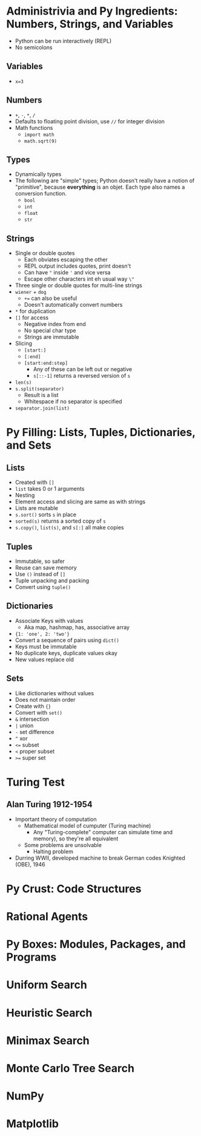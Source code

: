 # Administrivia and Py Ingredients: Numbers, Strings, and Variables #

* Python can be run interactively (REPL)
* No semicolons

## Variables ##

* `x=3`

## Numbers ##

* `+`, `-`, `*`, `/`
* Defaults to floating point division, use `//` for integer division
* Math functions
  *  `import math`
  *  `math.sqrt(9)`

## Types ##

* Dynamically types
* The following are "simple" types; Python doesn't really have a notion of
    "primitive", because **everything** is an objet. Each type also names a
    conversion function.
  * `bool`
  * `int`
  * `float`
  * `str`

## Strings ##

* Single or double quotes
  * Each obviates escaping the other
  * REPL output includes quotes, print doesn't
  * Can have `"` inside `'` and vice versa
  * Escape other characters int eh usual way `\"`
* Three single or double quotes for multi-line strings
* `wiener` + `dog`
  * `+=` can also be useful
  * Doesn't automatically convert numbers
* `*` for duplication
* `[]` for access
  * Negative index from end
  * No special char type
  * Strings are immutable
* Slicing
  * `[start:]`
  * `[:end]`
  * `[start:end:step]`
    * Any of these can be left out or negative
    * `s[::-1]` returns a reversed version of `s`
* `len(s)`
* `s.split(separator)`
  *  Result is a list
  *  Whitespace if no separator is specified
* `separator.join(list)`
    

# Py Filling: Lists, Tuples, Dictionaries, and Sets #

## Lists ##

* Created with `[]`
* `list` takes 0 or 1 arguments
* Nesting
* Element access and slicing are same as with strings
* Lists are mutable
* `s.sort()` sorts `s` in place
* `sorted(s)` returns a sorted copy of `s`
* `s.copy()`, `list(s)`, and `s[:]` all make copies

## Tuples ##

* Immutable, so safer
* Reuse can save memory
* Use `()` instead of `[]`
* Tuple unpacking and packing
* Convert using `tuple()`

## Dictionaries ##

* Associate Keys with values
  * Aka map, hashmap, has, associative array
* `{1: 'one', 2: 'two'}`
* Convert a sequence of pairs using `dict()`
* Keys must be immutable
* No duplicate keys, duplicate values okay
* New values replace old

## Sets ##

* Like dictionaries without values
* Does not maintain order
* Create with `{}`
* Convert with `set()`
* `&` intersection
* `|` union
* `-` set difference
* `^` xor
* `<=` subset
* `<` proper subset
* `>=` super set

# Turing Test #

## Alan Turing 1912-1954 ##

* Important theory of computation
  * Mathematical model of cumputer (Turing machine)
    * Any "Turing-complete" computer can simulate time and memory), so they're all equivalent
  * Some problems are unsolvable
    * Halting problem
* Durring WWII, developed machine to break German codes Knighted (OBE), 1946

# Py Crust: Code Structures #

# Rational Agents #

# Py Boxes: Modules, Packages, and Programs #

# Uniform Search #

# Heuristic Search #

# Minimax Search #

# Monte Carlo Tree Search #

# NumPy #

# Matplotlib #

